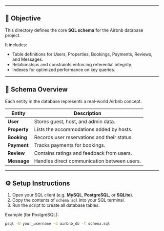 
---

## 🧠 Objective
This directory defines the core **SQL schema** for the Airbnb database project.

It includes:
- Table definitions for Users, Properties, Bookings, Payments, Reviews, and Messages.
- Relationships and constraints enforcing referential integrity.
- Indexes for optimized performance on key queries.

---

## 🧩 Schema Overview
Each entity in the database represents a real-world Airbnb concept.

| Entity | Description |
|---------|--------------|
| **User** | Stores guest, host, and admin data. |
| **Property** | Lists the accommodations added by hosts. |
| **Booking** | Records user reservations and their status. |
| **Payment** | Tracks payments for bookings. |
| **Review** | Contains ratings and feedback from users. |
| **Message** | Handles direct communication between users. |

---

## ⚙️ Setup Instructions

1. Open your SQL client (e.g. **MySQL**, **PostgreSQL**, or **SQLite**).
2. Copy the contents of `schema.sql` into your SQL terminal.
3. Run the script to create all database tables.

Example (for PostgreSQL):
```bash
psql -U your_username -d airbnb_db -f schema.sql

